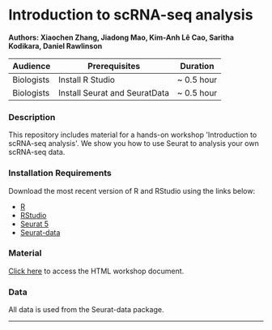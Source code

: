 # Introduction to scRNA-seq analysis
**Authors: Xiaochen Zhang, Jiadong Mao, Kim-Anh L&#234; Cao, Saritha Kodikara, Daniel Rawlinson**

| Audience      | Prerequisites | Duration    |
| ------------- | ------------- | ----------- |
| Biologists    |Install R Studio|~ 0.5 hour    |
| Biologists    |Install Seurat and SeuratData|~ 0.5 hour    |


### Description

This repository includes material for a hands-on workshop 'Introduction to scRNA-seq analysis'. We show you how to use Seurat to analysis your own scRNA-seq data.

### Installation Requirements

Download the most recent version of R and RStudio using the links below:
- [R](https://cran.r-project.org/)
- [RStudio](https://posit.co/download/rstudio-desktop/#download)
- [Seurat 5](https://satijalab.org/seurat/articles/install_v5.html)
- [Seurat-data](https://github.com/satijalab/seurat-data)

### Material

[Click here](https://melbintgen.github.io/Intro-to-scRNA-seq-analysis/scRNAseq_workshop.html) to access the HTML workshop document.

### Data
All data is used from the Seurat-data package.

-----
